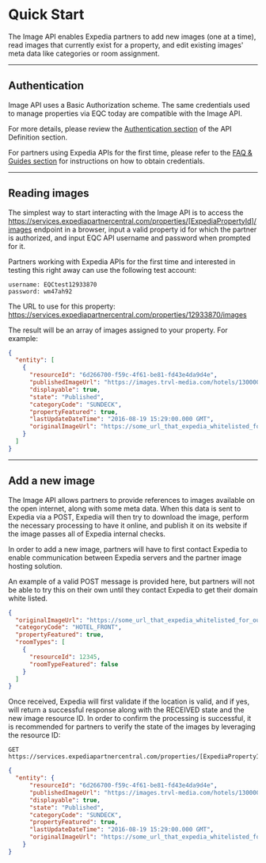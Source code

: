 # Quick Start
The Image API enables Expedia partners to add new images (one at a time), read images that currently exist for a property, and edit existing images' meta data like categories or room assignment.

----

## Authentication
Image API uses a Basic Authorization scheme. The same credentials used to manage properties via EQC today are compatible with the Image API. 

For more details, please review the [Authentication section](reference.html#authentication) of the API Definition section.

For partners using Expedia APIs for the first time, please refer to the [FAQ & Guides section](guides.html#howtogetstarted) for instructions on how to obtain credentials.

----

## Reading images
The simplest way to start interacting with the Image API is to access the 
<https://services.expediapartnercentral.com/properties/[ExpediaPropertyId]/images> endpoint in a browser, input a valid property id for which the partner is authorized, and input EQC API username and password when prompted for it.

Partners working with Expedia APIs for the first time and interested in testing this right away can use the following test account:
```
username: EQCtest12933870
password: wm47ah92
```
The URL to use for this property: <https://services.expediapartnercentral.com/properties/12933870/images>

The result will be an array of images assigned to your property. For example:
```JSON
{
  "entity": [
    {
      "resourceId": "6d266700-f59c-4f61-be81-fd43e4da9d4e",
      "publishedImageUrl": "https://images.trvl-media.com/hotels/13000000/12940000/12933900/12933870/6d266700_b.jpg",
      "displayable": true,
      "state": "Published",
      "categoryCode": "SUNDECK",
      "propertyFeatured": true,
      "lastUpdateDateTime": "2016-08-19 15:29:00.000 GMT",
      "originalImageUrl": "https://some_url_that_expedia_whitelisted_for_our_partner.com/highresimage.jpg"
    }
  ]
}
```

----

## Add a new image
The Image API allows partners to provide references to images available on the open internet, along with some meta data. When this data is sent to Expedia via a POST, Expedia will then try to download the image, perform the necessary processing to have it online, and publish it on its website if the image passes all of Expedia internal checks.

In order to add a new image, partners will have to first contact Expedia to enable communication between Expedia servers and the partner image hosting solution.

An example of a valid POST message is provided here, but partners will not be able to try this on their own until they contact Expedia to get their domain white listed.

```JSON
{
  "originalImageUrl": "https://some_url_that_expedia_whitelisted_for_our_partner.com/highresimage.jpg",
  "categoryCode": "HOTEL_FRONT",
  "propertyFeatured": true,
  "roomTypes": [
    {
      "resourceId": 12345,
      "roomTypeFeatured": false
    }
  ]
}
```
Once received, Expedia will first validate if the location is valid, and if yes, will return a successful response along with the RECEIVED state and the new image resource ID. In order to confirm the processing is successful, it is recommended for partners to verify the state of the images by leveraging the resource ID:
```
GET https://services.expediapartnercentral.com/properties/[ExpediaPropertyId]/images/[ImageResourceId]
```

```JSON
{
  "entity": {
      "resourceId": "6d266700-f59c-4f61-be81-fd43e4da9d4e",
      "publishedImageUrl": "https://images.trvl-media.com/hotels/13000000/12940000/12933900/12933870/6d266700_b.jpg",
      "displayable": true,
      "state": "Published",
      "categoryCode": "SUNDECK",
      "propertyFeatured": true,
      "lastUpdateDateTime": "2016-08-19 15:29:00.000 GMT",
      "originalImageUrl": "https://some_url_that_expedia_whitelisted_for_our_partner.com/highresimage.jpg"
    }
}
```
